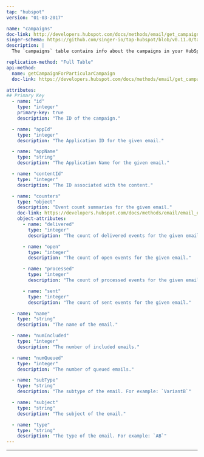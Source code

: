 ```yaml
---
tap: "hubspot"
version: "01-03-2017"

name: "campaigns"
doc-link: http://developers.hubspot.com/docs/methods/email/get_campaign_data
singer-schema: https://github.com/singer-io/tap-hubspot/blob/v0.11.0/tap_hubspot/schemas/campaigns.json
description: |
  The `campaigns` table contains info about the campaigns in your HubSpot account.

replication-method: "Full Table"
api-method:
  name: getCampaignForParticularCampaign
  doc-link: https://developers.hubspot.com/docs/methods/email/get_campaign_data

attributes:
## Primary Key
  - name: "id"
    type: "integer"
    primary-key: true
    description: "The ID of the campaign."

  - name: "appId"
    type: "integer"
    description: "The Application ID for the given email."

  - name: "appName"
    type: "string"
    description: "The Application Name for the given email."

  - name: "contentId"
    type: "integer"
    description: "The ID associated with the content."

  - name: "counters"
    type: "object"
    description: "Event count summaries for the given email."
    doc-link: https://developers.hubspot.com/docs/methods/email/email_events_overview
    object-attributes:
      - name: "delivered"
        type: "integer"
        description: "The count of delivered events for the given email."

      - name: "open"
        type: "integer"
        description: "The count of open events for the given email."

      - name: "processed"
        type: "integer"
        description: "The count of processed events for the given email."

      - name: "sent"
        type: "integer"
        description: "The count of sent events for the given email."

  - name: "name"
    type: "string"
    description: "The name of the email."

  - name: "numIncluded"
    type: "integer"
    description: "The number of included emails."

  - name: "numQueued"
    type: "integer"
    description: "The number of queued emails."

  - name: "subType"
    type: "string"
    description: "The subtype of the email. For example: `VariantB`"

  - name: "subject"
    type: "string"
    description: "The subject of the email."

  - name: "type"
    type: "string"
    description: "The type of the email. For example: `AB`"
---
```

---